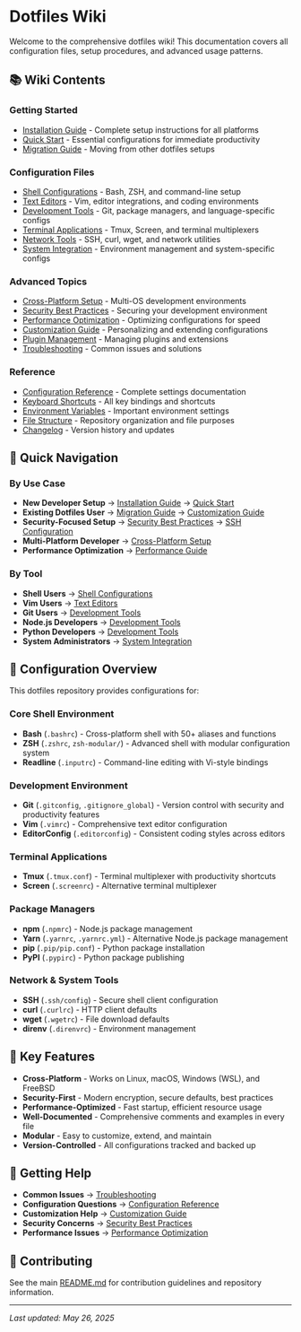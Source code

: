 # Dotfiles Wiki

Welcome to the comprehensive dotfiles wiki! This documentation covers all configuration files, setup procedures, and advanced usage patterns.

## 📚 Wiki Contents

### Getting Started

-   [Installation Guide](Installation.md) - Complete setup instructions for all platforms
-   [Quick Start](Quick-Start.md) - Essential configurations for immediate productivity
-   [Migration Guide](Migration.md) - Moving from other dotfiles setups

### Configuration Files

-   [Shell Configurations](Shell-Configurations.md) - Bash, ZSH, and command-line setup
-   [Text Editors](Text-Editors.md) - Vim, editor integrations, and coding environments
-   [Development Tools](Development-Tools.md) - Git, package managers, and language-specific configs
-   [Terminal Applications](Terminal-Applications.md) - Tmux, Screen, and terminal multiplexers
-   [Network Tools](Network-Tools.md) - SSH, curl, wget, and network utilities
-   [System Integration](System-Integration.md) - Environment management and system-specific configs

### Advanced Topics

-   [Cross-Platform Setup](Cross-Platform.md) - Multi-OS development environments
-   [Security Best Practices](Security.md) - Securing your development environment
-   [Performance Optimization](Performance.md) - Optimizing configurations for speed
-   [Customization Guide](Customization.md) - Personalizing and extending configurations
-   [Plugin Management](Plugin-Management.md) - Managing plugins and extensions
-   [Troubleshooting](Troubleshooting.md) - Common issues and solutions

### Reference

-   [Configuration Reference](Reference.md) - Complete settings documentation
-   [Keyboard Shortcuts](Shortcuts.md) - All key bindings and shortcuts
-   [Environment Variables](Environment-Variables.md) - Important environment settings
-   [File Structure](File-Structure.md) - Repository organization and file purposes
-   [Changelog](Changelog.md) - Version history and updates

## 🚀 Quick Navigation

### By Use Case

-   **New Developer Setup** → [Installation Guide](Installation.md) → [Quick Start](Quick-Start.md)
-   **Existing Dotfiles User** → [Migration Guide](Migration.md) → [Customization Guide](Customization.md)
-   **Security-Focused Setup** → [Security Best Practices](Security.md) → [SSH Configuration](Network-Tools.md#ssh)
-   **Multi-Platform Developer** → [Cross-Platform Setup](Cross-Platform.md)
-   **Performance Optimization** → [Performance Guide](Performance.md)

### By Tool

-   **Shell Users** → [Shell Configurations](Shell-Configurations.md)
-   **Vim Users** → [Text Editors](Text-Editors.md#vim)
-   **Git Users** → [Development Tools](Development-Tools.md#git)
-   **Node.js Developers** → [Development Tools](Development-Tools.md#nodejs)
-   **Python Developers** → [Development Tools](Development-Tools.md#python)
-   **System Administrators** → [System Integration](System-Integration.md)

## 🔧 Configuration Overview

This dotfiles repository provides configurations for:

### Core Shell Environment

-   **Bash** (`.bashrc`) - Cross-platform shell with 50+ aliases and functions
-   **ZSH** (`.zshrc`, `zsh-modular/`) - Advanced shell with modular configuration system
-   **Readline** (`.inputrc`) - Command-line editing with Vi-style bindings

### Development Environment

-   **Git** (`.gitconfig`, `.gitignore_global`) - Version control with security and productivity features
-   **Vim** (`.vimrc`) - Comprehensive text editor configuration
-   **EditorConfig** (`.editorconfig`) - Consistent coding styles across editors

### Terminal Applications

-   **Tmux** (`.tmux.conf`) - Terminal multiplexer with productivity shortcuts
-   **Screen** (`.screenrc`) - Alternative terminal multiplexer

### Package Managers

-   **npm** (`.npmrc`) - Node.js package management
-   **Yarn** (`.yarnrc`, `.yarnrc.yml`) - Alternative Node.js package management
-   **pip** (`.pip/pip.conf`) - Python package installation
-   **PyPI** (`.pypirc`) - Python package publishing

### Network & System Tools

-   **SSH** (`.ssh/config`) - Secure shell client configuration
-   **curl** (`.curlrc`) - HTTP client defaults
-   **wget** (`.wgetrc`) - File download defaults
-   **direnv** (`.direnvrc`) - Environment management

## 🌟 Key Features

-   **Cross-Platform** - Works on Linux, macOS, Windows (WSL), and FreeBSD
-   **Security-First** - Modern encryption, secure defaults, best practices
-   **Performance-Optimized** - Fast startup, efficient resource usage
-   **Well-Documented** - Comprehensive comments and examples in every file
-   **Modular** - Easy to customize, extend, and maintain
-   **Version-Controlled** - All configurations tracked and backed up

## 📖 Getting Help

-   **Common Issues** → [Troubleshooting](Troubleshooting.md)
-   **Configuration Questions** → [Configuration Reference](Reference.md)
-   **Customization Help** → [Customization Guide](Customization.md)
-   **Security Concerns** → [Security Best Practices](Security.md)
-   **Performance Issues** → [Performance Optimization](Performance.md)

## 🤝 Contributing

See the main [README.md](../README.md) for contribution guidelines and repository information.

---

*Last updated: May 26, 2025*
